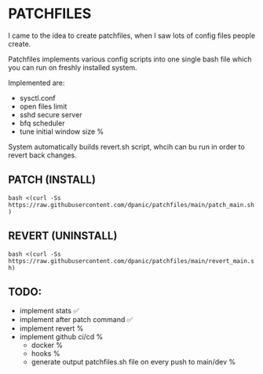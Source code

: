 # PATCHFILES
I came to the idea to create patchfiles, when I saw lots of config files people create.
 
Patchfiles implements various config scripts into one single bash file which you can run on freshly installed system.

Implemented are:
* sysctl.conf
* open files limit
* sshd secure server
* bfq scheduler
* tune initial window size %

System automatically builds revert.sh script, whcih can bu run in order to revert back changes.

## PATCH (INSTALL)
```bash <(curl -Ss https://raw.githubusercontent.com/dpanic/patchfiles/main/patch_main.sh)```

## REVERT (UNINSTALL)
```bash <(curl -Ss https://raw.githubusercontent.com/dpanic/patchfiles/main/revert_main.sh)```



## TODO:
* implement stats ✅
* implement after patch command ✅
* implement revert %
* implement github ci/cd % 
    * docker % 
    * hooks % 
    * generate output patchfiles.sh file on every push to main/dev % 